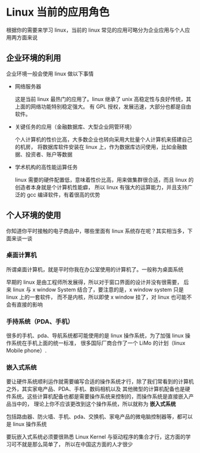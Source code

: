 # Linux 当前的应用角色

根据你的需要来学习 linux，当前的 linux 常见的应用可略分为企业应用与个人应用两方面来说

## 企业环境的利用
企业环境一般会使用 linux 做以下事情

- 网络服务器

  这是当前 linux 最热门的应用了。linux 继承了 unix 高稳定性与良好传统，其上面的网络功能特别稳定强大。
  有 GPL 授权，发展迅速，大部分也都是自由软件。
- 关键任务的应用（金融数据库、大型企业网管环境）

  个人计算机的性价比高，大多数企业也转向采用大批量个人计算机来搭建自己的机房，
  将数据库软件安装在 linux 上，作为数据库访问使用，比如金融数据、投资者、账户等数据
- 学术机构的高性能运算任务

  linux 需要的硬件配置低，意味着性价比高，用来做集群很合适，而且 linux 的创造者本身就是个计算机性能癖，
  所以 linux 有强大的运算能力，并且支持广泛的 gcc 编译软件，有着很高的优势

## 个人环境的使用

你知道你平时接触的电子商品中，哪些里面有 linux  系统存在呢？其实相当多，下面来谈一谈

### 桌面计算机
所谓桌面计算机，就是平时你我在办公室使用的计算机了。一般称为桌面系统

早期的 linux 是由工程师所发展得，所以对于窗口界面的设计并没有很需要，
后来 linux 与 x window System 结合了，要注意的是，x window system 只是 linux 上的一套软件，
而不是内核，所以即使 x window 挂了，对 linux 也可能不会有直接的影响

### 手持系统（PDA、手机）
很多的手机、pda、导航系统都可能使用的是 linux 操作系统，为了加强 linux 操作系统在手机上面的统一标准，
很多国际厂商合作了一个 LiMo 的计划（linux Mobile phone）.

### 嵌入式系统
要让硬件系统顺利运作就需要编写合适的操作系统才行，除了我们常看到的计算机之外，其实家电产品、PDA、手机、数码相机以及
其他微型的计算机配备也是硬件系统。这些计算机配备也都是需要操作系统来控制的，而操作系统是直接嵌入产品当中的，
理论上你不应该更改到这个操作系统，所以就称为 **嵌入式系统**

包括路由器、防火墙、手机、pda、交换机、家电产品的微电脑控制器等，都可以是 linux 操作系统

要玩嵌入式系统必须要很熟悉 Linux Kernel 与驱动程序的集合才行，这方面的学习可不就是那么简单了，
所以在中国这方面的人才很少
